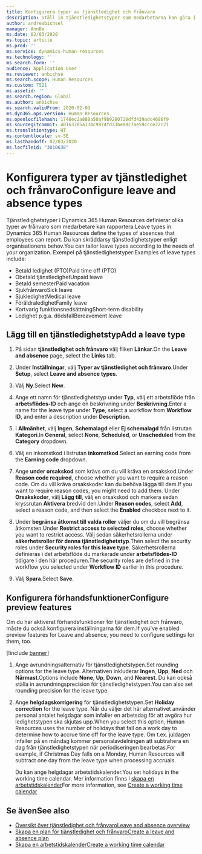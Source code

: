 ```yaml
---
title: Konfigurera typer av tjänstledighet och frånvaro
description: Ställ in tjänstledighetstyper som medarbetarna kan göra i Dynamics 365 Human Resources.
author: andreabichsel
manager: AnnBe
ms.date: 02/03/2020
ms.topic: article
ms.prod: ''
ms.service: dynamics-human-resources
ms.technology: ''
ms.search.form: ''
audience: Application User
ms.reviewer: anbichse
ms.search.scope: Human Resources
ms.custom: 7521
ms.assetid: ''
ms.search.region: Global
ms.author: anbichse
ms.search.validFrom: 2020-02-03
ms.dyn365.ops.version: Human Resources
ms.openlocfilehash: 1748ec2a888a50af9b9260720dfd439adc4686f9
ms.sourcegitcommit: 40163705a134c9874fd33be80c7ae59ccce22c21
ms.translationtype: HT
ms.contentlocale: sv-SE
ms.lasthandoff: 02/03/2020
ms.locfileid: "3010638"
---
```

# <a name="configure-leave-and-absence-types"></a><span data-ttu-id="5e390-103">Konfigurera typer av tjänstledighet och frånvaro</span><span class="sxs-lookup"><span data-stu-id="5e390-103">Configure leave and absence types</span></span>

<span data-ttu-id="5e390-104">Tjänstledighetstyper i Dynamics 365 Human Resources definierar olika typer av frånvaro som medarbetare kan rapportera.</span><span class="sxs-lookup"><span data-stu-id="5e390-104">Leave types in Dynamics 365 Human Resources define the types of absences that employees can report.</span></span> <span data-ttu-id="5e390-105">Du kan skräddarsy tjänstledighetstyper enligt organisationens behov.</span><span class="sxs-lookup"><span data-stu-id="5e390-105">You can tailor leave types according to the needs of your organization.</span></span> <span data-ttu-id="5e390-106">Exempel på tjänstledighetstyper:</span><span class="sxs-lookup"><span data-stu-id="5e390-106">Examples of leave types include:</span></span>

- <span data-ttu-id="5e390-107">Betald ledighet (PTO)</span><span class="sxs-lookup"><span data-stu-id="5e390-107">Paid time off (PTO)</span></span>
- <span data-ttu-id="5e390-108">Obetald tjänstledighet</span><span class="sxs-lookup"><span data-stu-id="5e390-108">Unpaid leave</span></span>
- <span data-ttu-id="5e390-109">Betald semester</span><span class="sxs-lookup"><span data-stu-id="5e390-109">Paid vacation</span></span>
- <span data-ttu-id="5e390-110">Sjukfrånvaro</span><span class="sxs-lookup"><span data-stu-id="5e390-110">Sick leave</span></span>
- <span data-ttu-id="5e390-111">Sjukledighet</span><span class="sxs-lookup"><span data-stu-id="5e390-111">Medical leave</span></span>
- <span data-ttu-id="5e390-112">Föräldraledighet</span><span class="sxs-lookup"><span data-stu-id="5e390-112">Family leave</span></span>
- <span data-ttu-id="5e390-113">Kortvarig funktionsnedsättning</span><span class="sxs-lookup"><span data-stu-id="5e390-113">Short-term disability</span></span>
- <span data-ttu-id="5e390-114">Ledighet p.g.a. dödsfall</span><span class="sxs-lookup"><span data-stu-id="5e390-114">Bereavement leave</span></span>

## <a name="add-a-leave-type"></a><span data-ttu-id="5e390-115">Lägg till en tjänstledighetstyp</span><span class="sxs-lookup"><span data-stu-id="5e390-115">Add a leave type</span></span>

1. <span data-ttu-id="5e390-116">På sidan **tjänstledighet och frånvaro** välj fliken **Länkar**.</span><span class="sxs-lookup"><span data-stu-id="5e390-116">On the **Leave and absence** page, select the **Links** tab.</span></span>

2. <span data-ttu-id="5e390-117">Under **Inställningar**, välj **Typer av tjänstledighet och frånvaro**.</span><span class="sxs-lookup"><span data-stu-id="5e390-117">Under **Setup**, select **Leave and absence types**.</span></span>

3. <span data-ttu-id="5e390-118">Välj **Ny**.</span><span class="sxs-lookup"><span data-stu-id="5e390-118">Select **New**.</span></span>

4. <span data-ttu-id="5e390-119">Ange ett namn för tjänstledighetstyp under **Typ**, välj ett arbetsflöde från **arbetsflödes-ID** och ange en beskrivning under **Beskrivning**.</span><span class="sxs-lookup"><span data-stu-id="5e390-119">Enter a name for the leave type under **Type**, select a workflow from **Workflow ID**, and enter a description under **Description**.</span></span>

5. <span data-ttu-id="5e390-120">I **Allmänhet**, välj **Ingen**, **Schemalagd** eller **Ej schemalagd** från listrutan **Kategori**.</span><span class="sxs-lookup"><span data-stu-id="5e390-120">In **General**, select **None**, **Scheduled**, or **Unscheduled** from the **Category** dropdown.</span></span>

6. <span data-ttu-id="5e390-121">Välj en inkomstkod i listrutan **inkomstkod**.</span><span class="sxs-lookup"><span data-stu-id="5e390-121">Select an earning code from the **Earning code** dropdown.</span></span>

7. <span data-ttu-id="5e390-122">Ange **under orsakskod** som krävs om du vill kräva en orsakskod.</span><span class="sxs-lookup"><span data-stu-id="5e390-122">Under **Reason code required**, choose whether you want to require a reason code.</span></span> <span data-ttu-id="5e390-123">Om du vill kräva orsakskoder kan du behöva lägga till dem.</span><span class="sxs-lookup"><span data-stu-id="5e390-123">If you want to require reason codes, you might need to add them.</span></span> <span data-ttu-id="5e390-124">Under **Orsakskoder**, välj **Lägg till**, välj en orsakskod och markera sedan kryssrutan **Aktivera** bredvid den.</span><span class="sxs-lookup"><span data-stu-id="5e390-124">Under **Reason codes**, select **Add**, select a reason code, and then select the **Enabled** checkbox next to it.</span></span>

8. <span data-ttu-id="5e390-125">Under **begränsa åtkomst till valda roller** väljer du om du vill begränsa åtkomsten.</span><span class="sxs-lookup"><span data-stu-id="5e390-125">Under **Restrict access to selected roles**, choose whether you want to restrict access.</span></span> <span data-ttu-id="5e390-126">Välj sedan säkerhetsrollerna under **säkerhetsroller för denna tjänstledighetstyp**.</span><span class="sxs-lookup"><span data-stu-id="5e390-126">Then select the security roles under **Security roles for this leave type**.</span></span> <span data-ttu-id="5e390-127">Säkerhetsrollerna definieras i det arbetsflöde du markerade under **arbetsflödes-ID** tidigare i den här proceduren.</span><span class="sxs-lookup"><span data-stu-id="5e390-127">The security roles are defined in the workflow you selected under **Workflow ID** earlier in this procedure.</span></span>

9. <span data-ttu-id="5e390-128">Välj **Spara**.</span><span class="sxs-lookup"><span data-stu-id="5e390-128">Select **Save**.</span></span>

## <a name="configure-preview-features"></a><span data-ttu-id="5e390-129">Konfigurera förhandsfunktioner</span><span class="sxs-lookup"><span data-stu-id="5e390-129">Configure preview features</span></span>

<span data-ttu-id="5e390-130">Om du har aktiverat förhandsfunktioner för tjänstledighet och frånvaro, måste du också konfigurera inställningarna för dem.</span><span class="sxs-lookup"><span data-stu-id="5e390-130">If you've enabled preview features for Leave and absence, you need to configure settings for them, too.</span></span>

[!include [banner](includes/preview-feature-leave-absence.md)]

1. <span data-ttu-id="5e390-131">Ange avrundningsalternativ för tjänstledighetstypen.</span><span class="sxs-lookup"><span data-stu-id="5e390-131">Set rounding options for the leave type.</span></span> <span data-ttu-id="5e390-132">Alternativen inkluderar **Ingen**, **Upp**, **Ned** och **Närmast**.</span><span class="sxs-lookup"><span data-stu-id="5e390-132">Options include **None**, **Up**, **Down**, and **Nearest**.</span></span> <span data-ttu-id="5e390-133">Du kan också ställa in avrundningsprecision för tjänstledighetstypen.</span><span class="sxs-lookup"><span data-stu-id="5e390-133">You can also set rounding precision for the leave type.</span></span>

2. <span data-ttu-id="5e390-134">Ange **helgdagskorrigering** för tjänstledighetstypen.</span><span class="sxs-lookup"><span data-stu-id="5e390-134">Set **Holiday correction** for the leave type.</span></span> <span data-ttu-id="5e390-135">När du väljer det här alternativet använder personal antalet helgdagar som infaller en arbetsdag för att avgöra hur ledighetstypen ska skjutas upp.</span><span class="sxs-lookup"><span data-stu-id="5e390-135">When you select this option, Human Resources uses the number of holidays that fall on a work day to determine how to accrue time off for the leave type.</span></span> <span data-ttu-id="5e390-136">Om t.ex. juldagen infaller på en måndag kommer personalavdelningen att subtrahera en dag från tjänstledighetstypen när periodiseringen bearbetas.</span><span class="sxs-lookup"><span data-stu-id="5e390-136">For example, if Christmas Day falls on a Monday, Human Resources will subtract one day from the leave type when processing accruals.</span></span>

   <span data-ttu-id="5e390-137">Du kan ange helgdagar arbetstidskalender.</span><span class="sxs-lookup"><span data-stu-id="5e390-137">You set holidays in the working time calendar.</span></span> <span data-ttu-id="5e390-138">Mer information finns i [skapa en arbetstidskalender](hr-leave-and-absence-working-time-calendar.md)</span><span class="sxs-lookup"><span data-stu-id="5e390-138">For more information, see [Create a working time calendar](hr-leave-and-absence-working-time-calendar.md)</span></span>

## <a name="see-also"></a><span data-ttu-id="5e390-139">Se även</span><span class="sxs-lookup"><span data-stu-id="5e390-139">See also</span></span>

- [<span data-ttu-id="5e390-140">Översikt över tjänstledighet och frånvaro</span><span class="sxs-lookup"><span data-stu-id="5e390-140">Leave and absence overview</span></span>](hr-leave-and-absence-overview.md)
- [<span data-ttu-id="5e390-141">Skapa en plan för tjänstledighet och frånvaro</span><span class="sxs-lookup"><span data-stu-id="5e390-141">Create a leave and absence plan</span></span>](hr-leave-and-absence-plans.md)
- [<span data-ttu-id="5e390-142">Skapa en arbetstidskalender</span><span class="sxs-lookup"><span data-stu-id="5e390-142">Create a working time calendar</span></span>](hr-leave-and-absence-working-time-calendar.md)